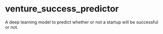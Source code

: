 # venture_success_predictor
A deep learning model to predict whether or not a startup will be successful or not.
